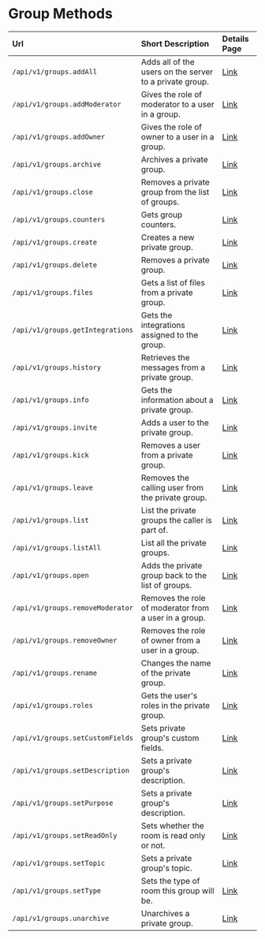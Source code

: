 # Group Methods

| Url | Short Description | Details Page |
| :--- | :--- | :--- |
| `/api/v1/groups.addAll` | Adds all of the users on the server to a private group. | [Link](addall/) |
| `/api/v1/groups.addModerator` | Gives the role of moderator to a user in a group. | [Link](addmoderator/) |
| `/api/v1/groups.addOwner` | Gives the role of owner to a user in a group. | [Link](addowner/) |
| `/api/v1/groups.archive` | Archives a private group. | [Link](archive/) |
| `/api/v1/groups.close` | Removes a private group from the list of groups. | [Link](close/) |
| `/api/v1/groups.counters` | Gets group counters. | [Link](counters/) |
| `/api/v1/groups.create` | Creates a new private group. | [Link](create/) |
| `/api/v1/groups.delete` | Removes a private group.  | [Link](delete/)|
| `/api/v1/groups.files`  | Gets a list of files from a private group. | [Link](files/)          |
| `/api/v1/groups.getIntegrations` | Gets the integrations assigned to the group. | [Link](getintegrations/) |
| `/api/v1/groups.history` | Retrieves the messages from a private group. | [Link](history/) |
| `/api/v1/groups.info` | Gets the information about a private group. | [Link](info/) |
| `/api/v1/groups.invite` | Adds a user to the private group. | [Link](invite/) |
| `/api/v1/groups.kick` | Removes a user from a private group. | [Link](kick/) |
| `/api/v1/groups.leave` | Removes the calling user from the private group. | [Link](leave/) |
| `/api/v1/groups.list` | List the private groups the caller is part of. | [Link](list/) |
| `/api/v1/groups.listAll` | List all the private groups. | [Link](listall/) |
| `/api/v1/groups.open` | Adds the private group back to the list of groups. | [Link](open/) |
| `/api/v1/groups.removeModerator` | Removes the role of moderator from a user in a group. | [Link](removemoderator/) |
| `/api/v1/groups.removeOwner` | Removes the role of owner from a user in a group. | [Link](removeowner/) |
| `/api/v1/groups.rename` | Changes the name of the private group. | [Link](rename/) |
| `/api/v1/groups.roles` | Gets the user's roles in the private group. | [Link](roles/) |
| `/api/v1/groups.setCustomFields` | Sets private group's custom fields. | [Link](setcustomfields/) |
| `/api/v1/groups.setDescription` | Sets a private group's description. | [Link](setdescription/) |
| `/api/v1/groups.setPurpose` | Sets a private group's description. | [Link](setpurpose/) |
| `/api/v1/groups.setReadOnly` | Sets whether the room is read only or not. | [Link](setreadonly/) |
| `/api/v1/groups.setTopic` | Sets a private group's topic. | [Link](settopic/) |
| `/api/v1/groups.setType` | Sets the type of room this group will be. | [Link](settype/) |
| `/api/v1/groups.unarchive` | Unarchives a private group. | [Link](unarchive/) |
